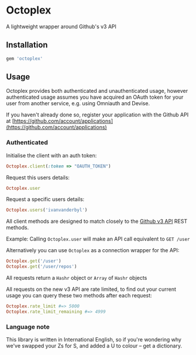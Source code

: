 # Octoplex

A lightweight wrapper around Github's v3 API

## Installation

``` ruby
gem 'octoplex'
```

## Usage

Octoplex provides both authenticated and unauthenticated usage, however authenticated usage assumes you have
acquired an OAuth token for your user from another service, e.g. using Omniauth and Devise.

If you haven't already done so, register your application with the Github API at [https://github.com/account/applications](https://github.com/account/applications)

### Authenticated

Initialise the client with an auth token:

``` ruby
Octoplex.client(:token => "OAUTH_TOKEN")
```

Request this users details:

``` ruby
Octoplex.user
```

Request a specific users details:

``` ruby
Octoplex.users('ivanvanderbyl')
```

All client methods are designed to match closely to the [Github v3 API](http://developer.github.com/v3/users/) REST methods.

Example: Calling `Octoplex.user` will make an API call equivalent to `GET /user`

Alternatively you can use `Octoplex` as a connection wrapper for the API:

``` ruby
Octoplex.get('/user')
Octoplex.get('/user/repos')
```
    
All requests return a `Hashr` object or `Array` of `Hashr` objects

All requests on the new v3 API are rate limited, to find out your current usage you can query
these two methods after each request:

``` ruby
Octoplex.rate_limit #=> 5000
Octoplex.rate_limit_remaining #=> 4999
```

### Language note

This library is written in International English, so if you're wondering why we've swapped your Zs for S, and added a U to colour – get a dictionary.
